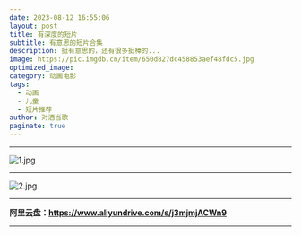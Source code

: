 ```yaml
---
date: 2023-08-12 16:55:06
layout: post
title: 有深度的短片
subtitle: 有意思的短片合集
description: 挺有意思的，还有很多挺棒的...
image: https://pic.imgdb.cn/item/650d827dc458853aef48fdc5.jpg
optimized_image: 
category: 动画电影
tags:
  - 动画
  - 儿童
  - 短片推荐
author: 对酒当歌
paginate: true
---
```



---

![1.jpg](https://pic.imgdb.cn/item/650d82f0c458853aef49cad2.jpg)

---

![2.jpg](https://pic.imgdb.cn/item/650d8300c458853aef49e61c.jpg)


 
---

**阿里云盘：<https://www.aliyundrive.com/s/j3mjmjACWn9>**

---
